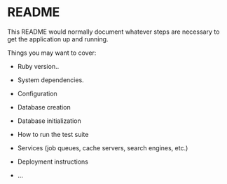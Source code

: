 # README

This README would normally document whatever steps are necessary to get the
application up and running.

Things you may want to cover:

* Ruby version..

* System dependencies.

* Configuration

* Database creation

* Database initialization

* How to run the test suite

* Services (job queues, cache servers, search engines, etc.)

* Deployment instructions

* ...
